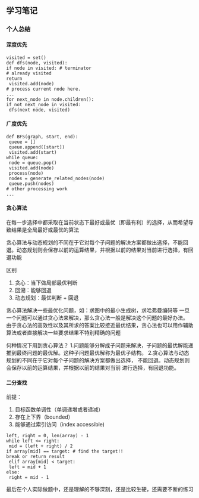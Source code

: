 ## 学习笔记

### 个人总结
#### 深度优先

```
visited = set() 
def dfs(node, visited): 
if node in visited: # terminator 
# already visited 
return 
 visited.add(node) 
# process current node here. 
...
for next_node in node.children(): 
if not next_node in visited: 
 dfs(next node, visited)
```
#### 广度优先
```
def BFS(graph, start, end): 
 queue = [] 
 queue.append([start]) 
 visited.add(start) 
while queue: 
 node = queue.pop() 
 visited.add(node) 
 process(node) 
 nodes = generate_related_nodes(node) 
 queue.push(nodes) 
# other processing work 
...
```

#### 贪心算法
在每一步选择中都采取在当前状态下最好或最优（即最有利）的选择，从而希望导致结果是全局最好或最优的算法

贪心算法与动态规划的不同在于它对每个子问题的解决方案都做出选择，不能回退。动态规划则会保存以前的运算结果，并根据以前的结果对当前进行选择，有回退功能

区别
1. 贪心：当下做局部最优判断
2. 回溯：能够回退
3. 动态规划：最优判断 + 回退

贪心算法解决一些最优化问题，如：求图中的最小生成树，求哈弗曼编码等
一旦一个问题可以通过贪心法来解决，那么贪心法一般是解决这个问题的最好办法。
由于贪心法的高效性以及其所求的答案比较接近最优结果，贪心法也可以用作辅助算法或者直接解决一些要求结果不特别精确的问题

何种情况下用到贪心算法？
1.问题能够分解成子问题来解决，子问题的最优解能递推到最终问题的最优解。这种子问题最优解称为最优子结构。
2.贪心算法与动态规划的不同在于它对每个子问题的解决方案都做出选择，
不能回退。动态规划则会保存以前的运算结果，并根据以前的结果对当前
进行选择，有回退功能。    

#### 二分查找
前提：
1. 目标函数单调性（单调递增或者递减）
2. 存在上下界（bounded）
3. 能够通过索引访问（index accessible)

```
left, right = 0, len(array) - 1
while left <= right:
 mid = (left + right) / 2
if array[mid] == target: # find the target!! 
break or return result 
 elif array[mid] < target:
 left = mid + 1
else:
 right = mid - 1
```
最后在个人实际做题中，还是理解的不够深刻，还是比较生硬，还需要不断的练习

